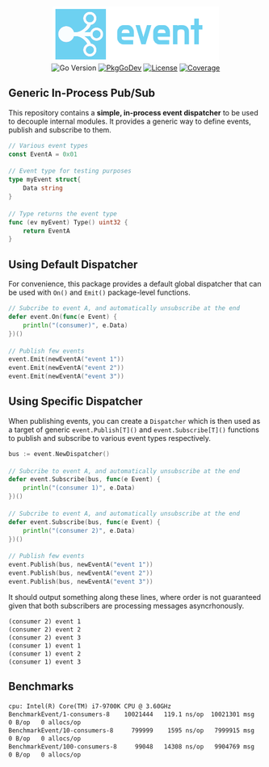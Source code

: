 <p align="center">
<img width="330" height="110" src=".github/logo.png" border="0" alt="kelindar/event">
<br>
<img src="https://img.shields.io/github/go-mod/go-version/kelindar/event" alt="Go Version">
<a href="https://pkg.go.dev/github.com/kelindar/event"><img src="https://pkg.go.dev/badge/github.com/kelindar/event" alt="PkgGoDev"></a>
<a href="https://opensource.org/licenses/MIT"><img src="https://img.shields.io/badge/License-MIT-blue.svg" alt="License"></a>
<a href="https://coveralls.io/github/kelindar/event"><img src="https://coveralls.io/repos/github/kelindar/event/badge.svg" alt="Coverage"></a>
</p>

## Generic In-Process Pub/Sub

This repository contains a **simple, in-process event dispatcher** to be used to decouple internal modules. It provides a generic way to define events, publish and subscribe to them.

```go
// Various event types
const EventA = 0x01

// Event type for testing purposes
type myEvent struct{
    Data string
}

// Type returns the event type
func (ev myEvent) Type() uint32 {
	return EventA
}
```

## Using Default Dispatcher

For convenience, this package provides a default global dispatcher that can be used with `On()` and `Emit()` package-level functions.

```go
// Subcribe to event A, and automatically unsubscribe at the end
defer event.On(func(e Event) {
    println("(consumer)", e.Data)
})()

// Publish few events
event.Emit(newEventA("event 1"))
event.Emit(newEventA("event 2"))
event.Emit(newEventA("event 3"))
```

## Using Specific Dispatcher

When publishing events, you can create a `Dispatcher` which is then used as a target of generic `event.Publish[T]()` and `event.Subscribe[T]()` functions to publish and subscribe to various event types respectively.

```go
bus := event.NewDispatcher()

// Subcribe to event A, and automatically unsubscribe at the end
defer event.Subscribe(bus, func(e Event) {
    println("(consumer 1)", e.Data)
})()

// Subcribe to event A, and automatically unsubscribe at the end
defer event.Subscribe(bus, func(e Event) {
    println("(consumer 2)", e.Data)
})()

// Publish few events
event.Publish(bus, newEventA("event 1"))
event.Publish(bus, newEventA("event 2"))
event.Publish(bus, newEventA("event 3"))
```

It should output something along these lines, where order is not guaranteed given that both subscribers are processing messages asyncrhonously.

```
(consumer 2) event 1
(consumer 2) event 2
(consumer 2) event 3
(consumer 1) event 1
(consumer 1) event 2
(consumer 1) event 3
```

## Benchmarks

```
cpu: Intel(R) Core(TM) i7-9700K CPU @ 3.60GHz
BenchmarkEvent/1-consumers-8   	10021444   119.1 ns/op  10021301 msg   0 B/op   0 allocs/op
BenchmarkEvent/10-consumers-8  	  799999    1595 ns/op   7999915 msg   0 B/op   0 allocs/op
BenchmarkEvent/100-consumers-8 	   99048   14308 ns/op   9904769 msg   0 B/op   0 allocs/op
```
